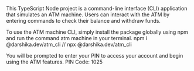 This TypeScript Node project is a command-line interface (CLI) application that simulates an ATM machine. Users can interact with the ATM by entering commands to check their balance and  withdraw funds. 

To use the ATM machine CLI, simply install the package globally using npm and run the command atm machine in your terminal. 
npm i @darshika.dev/atm_cli
// npx @darshika.dev/atm_cli

You will be prompted to enter your PIN to access your account and begin using the ATM features.
PIN Code: 1025





